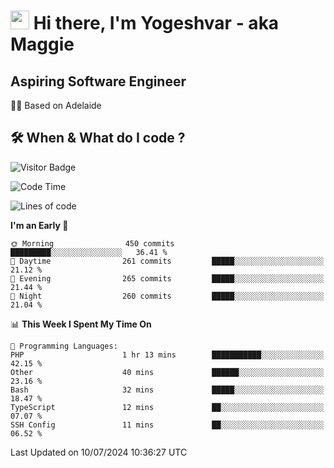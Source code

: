 <h1><img src="https://emojis.slackmojis.com/emojis/images/1531849430/4246/blob-sunglasses.gif?1531849430" width="30"/> Hi there, I'm Yogeshvar - aka Maggie</h1>

## Aspiring Software Engineer
🏂🏻  Based on Adelaide 

## 🛠 When & What do I code ?  

![Visitor Badge](https://visitor-badge.feriirawann.repl.co?username=yogeshvar&repo=yogeshvar&label=Visitors&style=plastic&color=%23457BFF&contentType=svg)

<!--START_SECTION:waka-->
![Code Time](http://img.shields.io/badge/Code%20Time-2%2C908%20hrs%2010%20mins-blue)

![Lines of code](https://img.shields.io/badge/From%20Hello%20World%20I%27ve%20Written-4.2%20million%20lines%20of%20code-blue)

**I'm an Early 🐤** 

```text
🌞 Morning                450 commits         █████████░░░░░░░░░░░░░░░░   36.41 % 
🌆 Daytime                261 commits         █████░░░░░░░░░░░░░░░░░░░░   21.12 % 
🌃 Evening                265 commits         █████░░░░░░░░░░░░░░░░░░░░   21.44 % 
🌙 Night                  260 commits         █████░░░░░░░░░░░░░░░░░░░░   21.04 % 
```


📊 **This Week I Spent My Time On** 

```text
💬 Programming Languages: 
PHP                      1 hr 13 mins        ███████████░░░░░░░░░░░░░░   42.15 % 
Other                    40 mins             ██████░░░░░░░░░░░░░░░░░░░   23.16 % 
Bash                     32 mins             █████░░░░░░░░░░░░░░░░░░░░   18.47 % 
TypeScript               12 mins             ██░░░░░░░░░░░░░░░░░░░░░░░   07.07 % 
SSH Config               11 mins             ██░░░░░░░░░░░░░░░░░░░░░░░   06.52 % 
```


 Last Updated on 10/07/2024 10:36:27 UTC
<!--END_SECTION:waka-->
